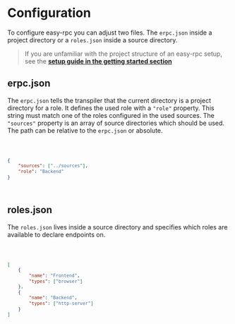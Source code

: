 <script>
    import Code from '$lib/Code.svelte';
</script>

# Configuration
To configure easy-rpc you can adjust two files. The `erpc.json` inside a project directory or a `roles.json` inside a source directory.

> If you are unfamiliar with the project structure of an easy-rpc setup, see the **[setup guide in the getting started section](/easy-rpc-docs/2🛠️%20Getting%20started/1Setup)**

## erpc.json
The `erpc.json` tells the transpiler that the current directory is a project directory for a role. It defines the used role with a `"role"` property. This string must match one of the roles configured in the used sources. The `"sources"` property is an array of source directories which should be used. The path can be relative to the `erpc.json` or absolute.

<Code filename="erpc.json">

```json
{
    "sources": ["../sources"],
    "role": "Backend"
}

```

</Code>

## roles.json
The `roles.json` lives inside a source directory and specifies which roles are available to declare endpoints on. 

<Code filename="roles.json">

```json
[
	{
		"name": "Frontend",
		"types": ["browser"]
	},
	{
		"name": "Backend",
		"types": ["http-server"]
	}
]

```

</Code>